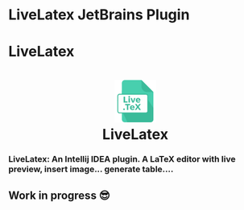 








# LiveLatex JetBrains Plugin

<!-- Plugin description -->

# LiveLatex

<h1 align="center">
    <a href="">
      <img src="https://raw.githubusercontent.com/bg-omar/LiveLatex/refs/heads/main/src/main/resources/META-INF/pluginIcon.svg?sanitize=true" width="84" height="84" alt="logo"/>
    </a><br/>
    LiveLatex
</h1>
<h3>LiveLatex: An Intellij IDEA plugin. A LaTeX editor with live preview, insert image... generate table....</h3>
<h2>Work in progress 😎 </h2> 
<!-- Plugin description end -->